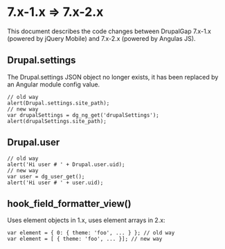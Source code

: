 # 7.x-1.x => 7.x-2.x

This document describes the code changes between DrupalGap 7.x-1.x (powered by
jQuery Mobile) and 7.x-2.x (powered by Angulas JS).

## Drupal.settings
The Drupal.settings JSON object no longer exists, it has been replaced by an
Angular module config value.
```
// old way
alert(Drupal.settings.site_path);
// new way
var drupalSettings = dg_ng_get('drupalSettings');
alert(drupalSettings.site_path);
```

## Drupal.user
```
// old way
alert('Hi user # ' + Drupal.user.uid);
// new way
var user = dg_user_get();
alert('Hi user # ' + user.uid);
```

## hook_field_formatter_view()
Uses element objects in 1.x, uses element arrays in 2.x:
```
var element = { 0: { theme: 'foo', ... } }; // old way
var element = [ { theme: 'foo', ... }]; // new way
```

